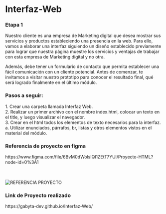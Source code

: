 # Interfaz-Web
<h3>Etapa 1</h3>
<p>Nuestro cliente es una empresa de Marketing
digital que desea mostrar sus servicios y
productos estableciendo una presencia en la
web. Para ello, vamos a elaborar una interfaz
siguiendo un diseño establecido previamente
para lograr que nuestra página muestre los
servicios y ventajas de trabajar con esta empresa
de Marketing digital y no otra.</p>

<p>Además, debe tener un formulario de contacto
que permita establecer una fácil comunicación
con un cliente potencial.
Antes de comenzar, te invitamos a visitar nuestro
prototipo para conocer el resultado final, qué será
logrado finalmente en el último módulo.</p>

<h3>Pasos a seguir:</h3>
1. Crear una carpeta llamada Interfaz Web.<br>
2. Realizar un primer archivo con el nombre
index.html, colocar un texto en el title, y
luego visualizar el navegador.<br>
3. Crear en el html todos los elementos de texto
necesarios para la interfaz.<br>
a. Utilizar enunciados, párrafos, br, listas y
otros elementos vistos en el material del
módulo.<br>

<h3>Referencia de proyecto en figma</h3>
https://www.figma.com/file/6BvM0dWolsIQl1ZEtT7YUl/Proyecto-HTML?node-id=0%3A1 <br><br><br>

![REFERENCIA PROYECTO](https://github.com/user-attachments/assets/5e49cbda-9c0d-4bdb-aa99-76ee6ad8bb55)


<h3>Link de Proyecto realizado </h3>
https://gabyta-dev.github.io/Interfaz-Web/
